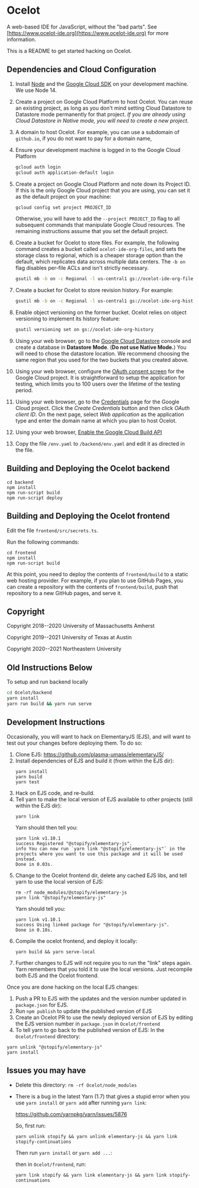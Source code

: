# Ocelot

A web-based IDE for JavaScript, without the "bad parts".  See
[https://www.ocelot-ide.org](https://www.ocelot-ide.org) for more information.

This is a README to get started hacking on Ocelot.

## Dependencies and Cloud Configuration

1. Install [Node](https://nodejs.org/en/) and the
   [Google Cloud SDK](https://cloud.google.com/sdk/) on your development
   machine. We use Node 14.

1. Create a project on Google Cloud Platform to host Ocelot. You can
   reuse an existing project, as long as you don't mind setting Cloud Datastore
   to Datastore mode permanently for that project. *If you are already using
   Cloud Datastore in Native mode, you will need to create a new project.*

1. A domain to host Ocelot. For example, you can use a subdomain of
   `github.io`, if you do not want to pay for a domain name,
    

1. Ensure your development machine is logged in to the Google Cloud Platform
    ```bash
    gcloud auth login
    gcloud auth application-default login
    ```


1. Create a project on Google Cloud Platform and note down its Project ID.
   If this is the only Google Cloud project that you are using, you can set it
   as the default project on your machine:

    ```bash
    gcloud config set project PROJECT_ID
    ```

    Otherwise, you will have to add the `--project PROJECT_ID` flag to all
    subsequent commands that manipulate Google Cloud resources. The remaining
    instructions assume that you set the default project.

1. Create a bucket for Ocelot to store files. For example, the following
   command creates a bucket called `ocelot-ide-org-files`, and sets the storage
   class to regional, which is a cheaper storage option than the default, which
   replicates data across multiple data centers. The `-b on` flag disables
   per-file ACLs and isn't strictly necessary.

   ```bash
   gsutil mb -b on -c Regional -l us-central1 gs://ocelot-ide-org-files
   ```

1. Create a bucket for Ocelot to store revision history. For example:

   ```bash
   gsutil mb -b on -c Regional -l us-central1 gs://ocelot-ide-org-history
   ```

1. Enable object versioning on the former bucket. Ocelot relies on object
   versioning to implement its history feature:


   ```bash
   gsutil versioning set on gs://ocelot-ide-org-history
   ```

1. Using your web browser, go to the 
   [Google Cloud Datastore](https://console.cloud.google.com/datastore) 
   console and create a database in **Datastore Mode**. (**Do not use
   Native Mode.**) You will need to chose the datastore location. We recommend
   choosing the same region that you used for the two buckets that you created
   above.

1. Using your web browser, configure the 
   [OAuth consent screen](https://console.cloud.google.com/apis/credentials/consent)
   for the Google Cloud project. It is straightforward to setup the application
   for testing, which limits you to 100 users over the lifetime of the testing
   period.

1. Using your web browser, go to the
   [Credentials](https://console.cloud.google.com/apis/credentials) page for
   the Google Cloud project. Click the *Create Credentials* button and then
   click *OAuth client ID*. On the next page, select *Web application* as
   the application type and enter the domain name at which you plan to
   host Ocelot.

1. Using your web browser,
  [Enable the Google Cloud Build API](https://console.developers.google.com/apis/library/cloudbuild.googleapis.com)

1. Copy the file `/env.yaml` to `/backend/env.yaml` and edit it as directed
   in the file.

## Building and Deploying the Ocelot backend

```
cd backend
npm install
npm run-script build
npm run-script deploy
```

## Building and Deploying the Ocelot frontend

Edit the file `frontend/src/secrets.ts`.

Run the following commands:

```
cd frontend
npm install
npm run-script build
```

At this point, you need to deploy the contents of `frontend/build` to a
static web hosting provider. For example, if you plan to use GitHub Pages, you
can create a repository with the contents of `frontend/build`, push that
repository to a new GitHub pages, and serve it.

## Copyright

Copyright 2018--2020 University of Massachusetts Amherst

Copyright 2019--2021 University of Texas at Austin

Copyright 2020--2021 Northeastern University


## Old Instructions Below

To setup and run backend locally

```bash
cd Ocelot/backend
yarn install
yarn run build && yarn run serve
```

## Development Instructions

Occasionally, you will want to hack on ElementaryJS (EJS), and will want to test out your changes before deploying them. To do so:

1. Clone EJS: https://github.com/plasma-umass/elementaryJS/
1. Install dependencies of EJS and build it (from within the EJS dir):
    ```
    yarn install
    yarn build
    yarn test
    ```
1. Hack on EJS code, and re-build.
1. Tell yarn to make the local version of EJS available to other projects (still within the EJS dir):
    ```
    yarn link
    ```
    Yarn should then tell you:
    ```
    yarn link v1.10.1
    success Registered "@stopify/elementary-js".
    info You can now run `yarn link "@stopify/elementary-js"` in the projects where you want to use this package and it will be used instead.
    Done in 0.03s.
    ```
1. Change to the Ocelot frontend dir, delete any cached EJS libs, and tell yarn to use the local version of EJS:
    ```
    rm -rf node_modules/@stopify/elementary-js
    yarn link "@stopify/elementary-js"
    ```
    Yarn should tell you:
    ```
    yarn link v1.10.1
    success Using linked package for "@stopify/elementary-js".
    Done in 0.18s.
    ```
1. Compile the ocelot frontend, and deploy it locally:
    ```
    yarn build && yarn serve-local
    ```
1. Further changes to EJS will not require you to run the "link" steps again. Yarn remembers that you told it to use the local versions. Just recompile both EJS and the Ocelot frontend.

Once you are done hacking on the local EJS changes:
1. Push a PR to EJS with the updates and the version number updated in `package.json` for EJS.
1. Run `npm publish` to update the published version of EJS
1. Create an Ocelot PR to use the newly deployed version of EJS by editing the EJS version number in `package.json` in `Ocelot/frontend`
1. To tell yarn to go back to the published version of EJS:
In the `Ocelot/frontend` directory:
```
yarn unlink "@stopify/elementary-js"
yarn install
```

## Issues you may have

- Delete this directory: `rm -rf Ocelot/node_modules`

- There is a bug in the latest Yarn (1.7) that gives a stupid error when you
  use `yarn install` or `yarn add` after running `yarn link`:

  https://github.com/yarnpkg/yarn/issues/5876

  So, first run:

  ```
  yarn unlink stopify && yarn unlink elementary-js && yarn link stopify-continuations
  ```

  Then run `yarn install` or `yarn add ...`:

  then in `Ocelot/frontend`, run:

  ```
  yarn link stopify && yarn link elementary-js && yarn link stopify-continuations
  ```
